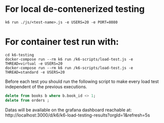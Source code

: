 # For local de-contenerized testing

```shell
k6 run ./js/<test-name>.js -e USERS=20 -e PORT=8080
```

# For container test run with:

```shell
cd k6-testing
docker-compose run --rm k6 run /k6-scripts/load-test.js -e THREAD=virtual -e USERS=20
docker-compose run --rm k6 run /k6-scripts/load-test.js -e THREAD=standard -e USERS=20
```

Before each test you should run the following script to make every load test independent of the previous executions.

```sql
delete from books b where b.book_id <> 1;
delete from orders ;
```

Datas will be available on the grafana dashboard reachable
at: http://localhost:3000/d/k6/k6-load-testing-results?orgId=1&refresh=5s
